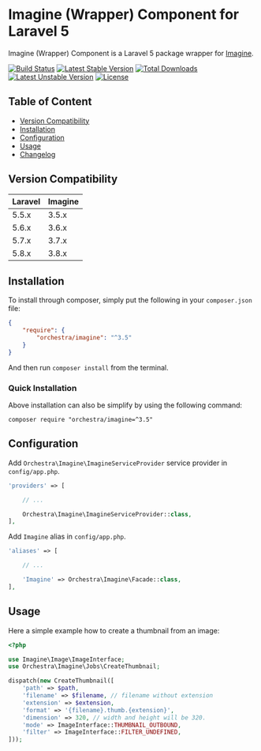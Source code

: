 Imagine (Wrapper) Component for Laravel 5
==============

Imagine (Wrapper) Component is a Laravel 5 package wrapper for [Imagine](https://github.com/avalanche123/Imagine).

[![Build Status](https://travis-ci.org/orchestral/imagine.svg?branch=3.8)](https://travis-ci.org/orchestral/imagine)
[![Latest Stable Version](https://poser.pugx.org/orchestra/imagine/v/stable)](https://packagist.org/packages/orchestra/imagine)
[![Total Downloads](https://poser.pugx.org/orchestra/imagine/downloads)](https://packagist.org/packages/orchestra/imagine)
[![Latest Unstable Version](https://poser.pugx.org/orchestra/imagine/v/unstable)](//packagist.org/packages/orchestra/imagine)
[![License](https://poser.pugx.org/orchestra/imagine/license)](https://packagist.org/packages/orchestra/imagine)

## Table of Content

* [Version Compatibility](#version-compatibility)
* [Installation](#installation)
* [Configuration](#configuration)
* [Usage](#usage)
* [Changelog](https://github.com/orchestral/imagine/releases)

## Version Compatibility

Laravel    | Imagine
:----------|:----------
 5.5.x     | 3.5.x
 5.6.x     | 3.6.x
 5.7.x     | 3.7.x
 5.8.x     | 3.8.x

## Installation

To install through composer, simply put the following in your `composer.json` file:

```json
{
    "require": {
        "orchestra/imagine": "^3.5"
    }
}
```

And then run `composer install` from the terminal.

### Quick Installation

Above installation can also be simplify by using the following command:

    composer require "orchestra/imagine=^3.5"

## Configuration

Add `Orchestra\Imagine\ImagineServiceProvider` service provider in `config/app.php`.

```php
'providers' => [

    // ...

    Orchestra\Imagine\ImagineServiceProvider::class,
],
```

Add `Imagine` alias in `config/app.php`.

```php
'aliases' => [

    // ...

    'Imagine' => Orchestra\Imagine\Facade::class,
],
```

## Usage

Here a simple example how to create a thumbnail from an image:

```php
<?php

use Imagine\Image\ImageInterface;
use Orchestra\Imagine\Jobs\CreateThumbnail;

dispatch(new CreateThumbnail([
    'path' => $path,
    'filename' => $filename, // filename without extension
    'extension' => $extension,
    'format' => '{filename}.thumb.{extension}',
    'dimension' => 320, // width and height will be 320.
    'mode' => ImageInterface::THUMBNAIL_OUTBOUND,
    'filter' => ImageInterface::FILTER_UNDEFINED,
]));
```
